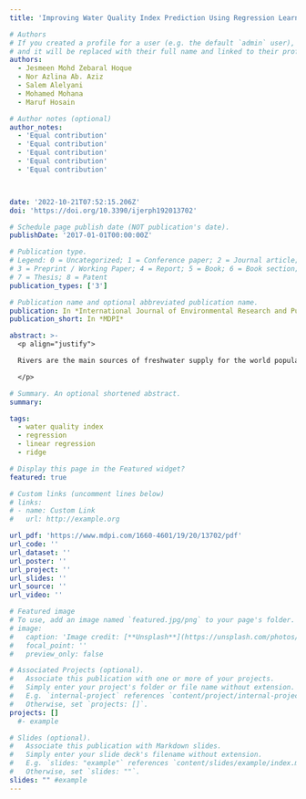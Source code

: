 ```yaml
---
title: 'Improving Water Quality Index Prediction Using Regression Learning Models'

# Authors
# If you created a profile for a user (e.g. the default `admin` user), write the username (folder name) here
# and it will be replaced with their full name and linked to their profile.
authors:
  - Jesmeen Mohd Zebaral Hoque 
  - Nor Azlina Ab. Aziz 
  - Salem Alelyani 
  - Mohamed Mohana
  - Maruf Hosain

# Author notes (optional)
author_notes:
  - 'Equal contribution'
  - 'Equal contribution'
  - 'Equal contribution'
  - 'Equal contribution'
  - 'Equal contribution'



date: '2022-10-21T07:52:15.206Z'
doi: 'https://doi.org/10.3390/ijerph192013702'

# Schedule page publish date (NOT publication's date).
publishDate: '2017-01-01T00:00:00Z'

# Publication type.
# Legend: 0 = Uncategorized; 1 = Conference paper; 2 = Journal article;
# 3 = Preprint / Working Paper; 4 = Report; 5 = Book; 6 = Book section;
# 7 = Thesis; 8 = Patent
publication_types: ['3']

# Publication name and optional abbreviated publication name.
publication: In *International Journal of Environmental Research and Public Health*
publication_short: In *MDPI*

abstract: >-
  <p align="justify">

  Rivers are the main sources of freshwater supply for the world population. However, many economic activities contribute to river water pollution. River water quality can be monitored using various parameters, such as the pH level, dissolved oxygen, total suspended solids, and the chemical properties. Analyzing the trend and pattern of these parameters enables the prediction of the water quality so that proactive measures can be made by relevant authorities to prevent water pollution and predict the effectiveness of water restoration measures. Machine learning regression algorithms can be applied for this purpose. Here, eight machine learning regression techniques, including decision tree regression, linear regression, ridge, Lasso, support vector regression, random forest regression, extra tree regression, and the artificial neural network, are applied for the purpose of water quality index prediction. Historical data from Indian rivers are adopted for this study. The data refer to six water parameters. Twelve other features are then derived from the original six parameters. The performances of the models using different algorithms and sets of features are compared. The derived water quality rating scale features are identified to contribute toward the development of better regression models, while the linear regression and ridge offer the best performance. The best mean square error achieved is 0 and the correlation coefficient is 1.

  </p>

# Summary. An optional shortened abstract.
summary: 

tags:
  - water quality index
  - regression
  - linear regression
  - ridge

# Display this page in the Featured widget?
featured: true

# Custom links (uncomment lines below)
# links:
# - name: Custom Link
#   url: http://example.org

url_pdf: 'https://www.mdpi.com/1660-4601/19/20/13702/pdf'
url_code: ''
url_dataset: ''
url_poster: ''
url_project: ''
url_slides: ''
url_source: ''
url_video: ''

# Featured image
# To use, add an image named `featured.jpg/png` to your page's folder.
# image:
#   caption: 'Image credit: [**Unsplash**](https://unsplash.com/photos/pLCdAaMFLTE)'
#   focal_point: ''
#   preview_only: false

# Associated Projects (optional).
#   Associate this publication with one or more of your projects.
#   Simply enter your project's folder or file name without extension.
#   E.g. `internal-project` references `content/project/internal-project/index.md`.
#   Otherwise, set `projects: []`.
projects: []
  #- example

# Slides (optional).
#   Associate this publication with Markdown slides.
#   Simply enter your slide deck's filename without extension.
#   E.g. `slides: "example"` references `content/slides/example/index.md`.
#   Otherwise, set `slides: ""`.
slides: "" #example
---
```

